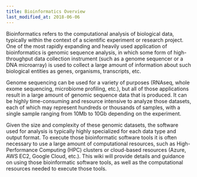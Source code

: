 ```yaml
---
title: Bioinformatics Overview
last_modified_at: 2018-06-06
---
```


Bioinformatics refers to the computational analysis of biological
data, typically within the context of a scientific experiment or
research project. One of the most rapidly expanding and heavily
used application of bioinformatics is genomic sequence analysis,
in which some form of high-throughput data collection instrument
(such as a genome sequencer or a DNA microarray) is used to collect
a large amount of information about such biological entities as
genes, organisms, transcripts, etc.

Genome sequencing can be used for a variety of purposes (RNAseq,
whole exome sequencing, microbiome profiling, etc.), but all of
those applications result in a large amount of genomic sequence
data that is produced. It can be highly time-consuming and resource
intensive to analyze those datasets, each of which may represent
hundreds or thousands of samples, with a single sample ranging from
10Mb to 10Gb depending on the experiment. 

Given the size and complexity of these genomic datasets, the
software used for analysis is typically highly specialized for each 
data type and output format. To execute those bioinformatic software
tools it is often necessary to use a large amount of computational
resources, such as High-Performance Computing (HPC) clusters or 
cloud-based resources (Azure, AWS EC2, Google Cloud, etc.). This
wiki will provide details and guidance on using those bioinformatic
software tools, as well as the computational resources needed to
execute those tools.
